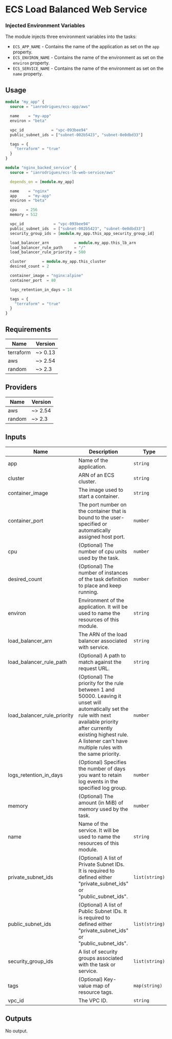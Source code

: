 # ECS Load Balanced Web Service

### Injected Environment Variables

The module injects three environment variables into the tasks:

* `ECS_APP_NAME` - Contains the name of the application as set on the `app` property.
* `ECS_ENVIRON_NAME` - Contains the name of the environment as set on the `environ` property.
* `ECS_SERVICE_NAME` - Contains the name of the environment as set on the `name` property.

## Usage

```tf
module "my_app" {
  source = "ianrodrigues/ecs-app/aws"

  name    = "my-app"
  environ = "beta"

  vpc_id            = "vpc-093bee94"
  public_subnet_ids = ["subnet-002b5423", "subnet-0e0dbd33"]

  tags = {
    "terraform" = "true"
  }
}

module "nginx_backed_service" {
  source = "ianrodrigues/ecs-lb-web-service/aws"

  depends_on = [module.my_app]

  name    = "nginx"
  app     = "my-app"
  environ = "beta"

  cpu    = 256
  memory = 512

  vpc_id             = "vpc-093bee94"
  public_subnet_ids  = ["subnet-002b5423", "subnet-0e0dbd33"]
  security_group_ids = [module.my_app.this_app_security_group_id]

  load_balancer_arn           = module.my_app.this_lb_arn
  load_balancer_rule_path     = "/"
  load_balancer_rule_priority = 500

  cluster       = module.my_app.this_cluster
  desired_count = 2

  container_image = "nginx:alpine"
  container_port  = 80

  logs_retention_in_days = 14

  tags = {
    "terraform" = "true"
  }
}
```

## Requirements

| Name | Version |
|------|---------|
| terraform | ~> 0.13 |
| aws | ~> 2.54 |
| random | ~> 2.3 |

## Providers

| Name | Version |
|------|---------|
| aws | ~> 2.54 |
| random | ~> 2.3 |

## Inputs

| Name | Description | Type | Default | Required |
|------|-------------|------|---------|:--------:|
| app | Name of the application. | `string` | n/a | yes |
| cluster | ARN of an ECS cluster. | `string` | n/a | yes |
| container\_image | The image used to start a container. | `string` | n/a | yes |
| container\_port | The port number on the container that is bound to the user-specified or automatically assigned host port. | `number` | n/a | yes |
| cpu | (Optional) The number of cpu units used by the task. | `number` | `256` | no |
| desired\_count | (Optional) The number of instances of the task definition to place and keep running. | `number` | `2` | no |
| environ | Environment of the application. It will be used to name the resources of this module. | `string` | n/a | yes |
| load\_balancer\_arn | The ARN of the load balancer associated with service. | `string` | n/a | yes |
| load\_balancer\_rule\_path | (Optional) A path to match against the request URL. | `string` | `"/"` | no |
| load\_balancer\_rule\_priority | (Optional) The priority for the rule between 1 and 50000. Leaving it unset will automatically set the rule with next available priority after currently existing highest rule. A listener can't have multiple rules with the same priority. | `number` | `null` | no |
| logs\_retention\_in\_days | (Optional) Specifies the number of days you want to retain log events in the specified log group. | `number` | `14` | no |
| memory | (Optional) The amount (in MiB) of memory used by the task. | `number` | `512` | no |
| name | Name of the service. It will be used to name the resources of this module. | `string` | n/a | yes |
| private\_subnet\_ids | (Optional) A list of Private Subnet IDs. It is required to defined either "private\_subnet\_ids" or "public\_subnet\_ids". | `list(string)` | `[]` | no |
| public\_subnet\_ids | (Optional) A list of Public Subnet IDs. It is required to defined either "private\_subnet\_ids" or "public\_subnet\_ids". | `list(string)` | `[]` | no |
| security\_group\_ids | A list of security groups associated with the task or service. | `list(string)` | n/a | yes |
| tags | (Optional) Key-value map of resource tags. | `map(string)` | `{}` | no |
| vpc\_id | The VPC ID. | `string` | n/a | yes |

## Outputs

No output.
